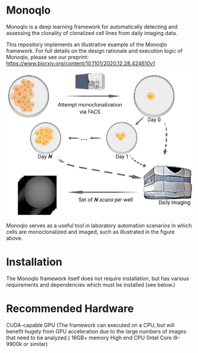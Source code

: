 # Monoqlo
Monoqlo is a deep learning framework for automatically detecting and assessing the clonality of clonalized cell lines from daily imaging data. 

This repository implements an illustrative example of the Monoqlo framework. For full details on the design rationale and execution logic of Monoqlo, please see our preprint:
https://www.biorxiv.org/content/10.1101/2020.12.28.424610v1



![Data generation](data_generation.png)

Monoqlo serves as a useful tool in laboratory automation scenarios in which cells are monoclonalized and imaged, such as illustrated in the figure above.



# Installation

The Monoqlo framework itself does not require installation, but has various requirements and dependencies which must be installed (see below.)

# Recommended Hardware

CUDA-capable GPU (The framework can executed on a CPU, but will benefit hugely from GPU acceleration due to the large numbers of images that need to be analyzed.)
16GB+ memory
High end CPU (Intel Core i9-9900k or similar)


